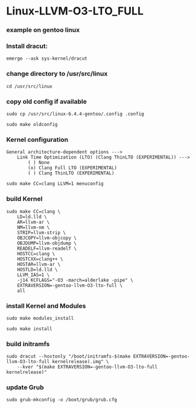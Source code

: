 # Linux-LLVM-O3-LTO_FULL

### example on gentoo linux

### Install dracut: 
```
emerge --ask sys-kernel/dracut
```

### change directory to /usr/src/linux
```
cd /usr/src/linux
```
### copy old config if available
```
sudo cp /usr/src/linux-6.4.4-gentoo/.config .config
```
```
sudo make oldconfig
```

### Kernel configuration
```
General architecture-dependent options --->
    Link Time Optimization (LTO) (Clang ThinLTO (EXPERIMENTAL)) --->
        ( ) None
        (x) Clang Full LTO (EXPERIMENTAL)
        ( ) Clang ThinLTO (EXPERIMENTAL)
```   
```
sudo make CC=clang LLVM=1 menuconfig
```

### build Kernel
```
sudo make CC=clang \
    LD=ld.lld \
    AR=llvm-ar \
    NM=llvm-nm \
    STRIP=llvm-strip \
    OBJCOPY=llvm-objcopy \
    OBJDUMP=llvm-objdump \
    READELF=llvm-readelf \
    HOSTCC=clang \
    HOSTCXX=clang++ \
    HOSTAR=llvm-ar \
    HOSTLD=ld.lld \
    LLVM_IAS=1 \
    -j14 KCFLAGS="-O3 -march=alderlake -pipe" \
    EXTRAVERSION=-gentoo-llvm-O3-lto-full \
    all
```

### install Kernel and Modules
```
sudo make modules_install
```
```
sudo make install
```

### build initramfs
```
sudo dracut --hostonly "/boot/initramfs-$(make EXTRAVERSION=-gentoo-llvm-O3-lto-full kernelrelease).img" \
    --kver "$(make EXTRAVERSION=-gentoo-llvm-O3-lto-full kernelrelease)"
```

### update Grub
```
sudo grub-mkconfig -o /boot/grub/grub.cfg
```
